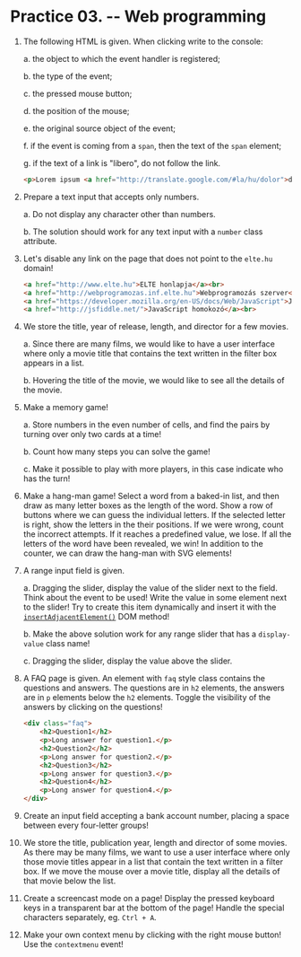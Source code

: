 <style type="text/css">
main img {
    max-width: 100%;
}
main ul p, main ol p {
  display: block;
}
</style>

# Practice 03. -- Web programming

1. The following HTML is given. When clicking write to the console:

    a. the object to which the event handler is registered;

    b. the type of the event;

    c. the pressed mouse button;

    d. the position of the mouse;

    e. the original source object of the event;

    f. if the event is coming from a `span`, then the text of the `span` element;

    g. if the text of a link is "libero", do not follow the link.

    ```html
    <p>Lorem ipsum <a href="http://translate.google.com/#la/hu/dolor">dolor</a> sit amet, <span>consectetur</span> adipiscing elit. <span>Proin ut faucibus justo.</span> Nullam vulputate iaculis blandit. Sed at placerat mi. Cras volutpat, urna sed accumsan dapibus, <a href="http://www.libero.hu">libero</a> massa cursus felis, eget consectetur libero orci ut sem. Fusce id mollis nibh. In vulputate et turpis eu semper. Sed pharetra tincidunt velit. Fusce pharetra eros vitae placerat luctus. <span>Fusce cursus ultrices tellus et lobortis.</span></p>
    ```

2. Prepare a text input that accepts only numbers.

    a. Do not display any character other than numbers.

    b. The solution should work for any text input with a `number` class attribute.

3. Let's disable any link on the page that does not point to the `elte.hu` domain!

    ```html
    <a href="http://www.elte.hu">ELTE honlapja</a><br>
    <a href="http://webprogramozas.inf.elte.hu">Webprogramozás szerver</a><br>
    <a href="https://developer.mozilla.org/en-US/docs/Web/JavaScript">JavaScript referencia</a><br>
    <a href="http://jsfiddle.net/">JavaScript homokozó</a><br>
    ```

4. We store the title, year of release, length, and director for a few movies.

    a. Since there are many films, we would like to have a user interface where only a movie title that contains the text written in the filter box appears in a list.

    b. Hovering the title of the movie, we would like to see all the details of the movie.

5. Make a memory game!

    a. Store numbers in the even number of cells, and find the pairs by turning over only two cards at a time! 
    
    b. Count how many steps you can solve the game! 
    
    c. Make it possible to play with more players, in this case indicate who has the turn!

6. Make a hang-man game! Select a word from a baked-in list, and then draw as many letter boxes as the length of the word. Show a row of buttons where we can guess the individual letters. If the selected letter is right, show the letters in the their positions. If we were wrong, count the incorrect attempts. If it reaches a predefined value, we lose. If all the letters of the word have been revealed, we win! In addition to the counter, we can draw the hang-man with SVG elements!

7. A range input field is given.

    a. Dragging the slider, display the value of the slider next to the field. Think about the event to be used! Write the value in some element next to the slider! Try to create this item dynamically and insert it with the [`insertAdjacentElement()`](https://developer.mozilla.org/en-US/docs/Web/API/Element/insertAdjacentElement) DOM method!

    b. Make the above solution work for any range slider that has a `display-value` class name!

    c. Dragging the slider, display the value above the slider.

8. A FAQ page is given. An element with `faq` style class contains the questions and answers. The questions are in `h2` elements, the answers are in `p` elements below the `h2` elements. Toggle the visibility of the answers by clicking on the questions!

    ```html
    <div class="faq">
        <h2>Question1</h2>
        <p>Long answer for question1.</p>
        <h2>Question2</h2>
        <p>Long answer for question2.</p>
        <h2>Question3</h2>
        <p>Long answer for question3.</p>
        <h2>Question4</h2>
        <p>Long answer for question4.</p>
    </div>
    ```

9. Create an input field accepting a bank account number, placing a space between every four-letter groups!

10. We store the title, publication year, length and director of some movies. As there may be many films, we want to use a user interface where only those movie titles appear in a list that contain the text written in a filter box. If we move the mouse over a movie title,  display all the details of that movie below the list.

11. Create a screencast mode on a page! Display the pressed keyboard keys in a transparent bar at the bottom of the page! Handle the special characters separately, eg. `Ctrl + A`.

12. Make your own context menu by clicking with the right mouse button! Use the `contextmenu` event!